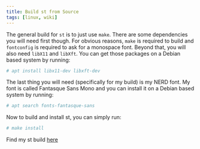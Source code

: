 ```yaml
---
title: Build st from Source
tags: [linux, wiki]
---
```

The general build for `st` is to just use `make`. There are some dependencies you will need first though. For obvious reasons, `make` is required to build and `fontconfig` is required to ask for a monospace font. Beyond that, you will also need `libX11` and `libXft`. You can get those packages on a Debian based system by running:

```sh
# apt install libx11-dev libxft-dev
```

The last thing you will need (specifically for my build) is my NERD font. My font is called Fantasque Sans Mono and you can install it on a Debian based system by running:

```sh
# apt search fonts-fantasque-sans
```

Now to build and install st, you can simply run:

```sh
# make install
```

Find my st build [here](https://github.com/jsnal/st)
